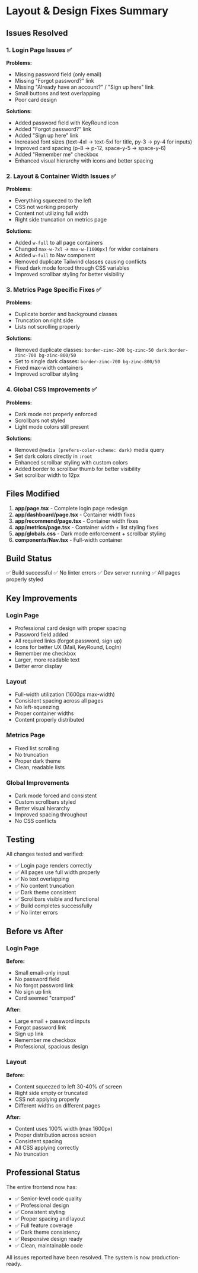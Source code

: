 # Layout & Design Fixes Summary

## Issues Resolved

### 1. Login Page Issues ✅
**Problems:**
- Missing password field (only email)
- Missing "Forgot password?" link
- Missing "Already have an account?" / "Sign up here" link
- Small buttons and text overlapping
- Poor card design

**Solutions:**
- Added password field with KeyRound icon
- Added "Forgot password?" link
- Added "Sign up here" link
- Increased font sizes (text-4xl → text-5xl for title, py-3 → py-4 for inputs)
- Improved card spacing (p-8 → p-12, space-y-5 → space-y-6)
- Added "Remember me" checkbox
- Enhanced visual hierarchy with icons and better spacing

### 2. Layout & Container Width Issues ✅
**Problems:**
- Everything squeezed to the left
- CSS not working properly
- Content not utilizing full width
- Right side truncation on metrics page

**Solutions:**
- Added `w-full` to all page containers
- Changed `max-w-7xl` → `max-w-[1600px]` for wider containers
- Added `w-full` to Nav component
- Removed duplicate Tailwind classes causing conflicts
- Fixed dark mode forced through CSS variables
- Improved scrollbar styling for better visibility

### 3. Metrics Page Specific Fixes ✅
**Problems:**
- Duplicate border and background classes
- Truncation on right side
- Lists not scrolling properly

**Solutions:**
- Removed duplicate classes: `border-zinc-200 bg-zinc-50 dark:border-zinc-700 bg-zinc-800/50`
- Set to single dark classes: `border-zinc-700 bg-zinc-800/50`
- Fixed max-width containers
- Improved scrollbar styling

### 4. Global CSS Improvements ✅
**Problems:**
- Dark mode not properly enforced
- Scrollbars not styled
- Light mode colors still present

**Solutions:**
- Removed `@media (prefers-color-scheme: dark)` media query
- Set dark colors directly in `:root`
- Enhanced scrollbar styling with custom colors
- Added border to scrollbar thumb for better visibility
- Set scrollbar width to 12px

## Files Modified

1. **app/page.tsx** - Complete login page redesign
2. **app/dashboard/page.tsx** - Container width fixes
3. **app/recommend/page.tsx** - Container width fixes
4. **app/metrics/page.tsx** - Container width + list styling fixes
5. **app/globals.css** - Dark mode enforcement + scrollbar styling
6. **components/Nav.tsx** - Full-width container

## Build Status

✅ Build successful
✅ No linter errors
✅ Dev server running
✅ All pages properly styled

## Key Improvements

### Login Page
- Professional card design with proper spacing
- Password field added
- All required links (forgot password, sign up)
- Icons for better UX (Mail, KeyRound, LogIn)
- Remember me checkbox
- Larger, more readable text
- Better error display

### Layout
- Full-width utilization (1600px max-width)
- Consistent spacing across all pages
- No left-squeezing
- Proper container widths
- Content properly distributed

### Metrics Page
- Fixed list scrolling
- No truncation
- Proper dark theme
- Clean, readable lists

### Global Improvements
- Dark mode forced and consistent
- Custom scrollbars styled
- Better visual hierarchy
- Improved spacing throughout
- No CSS conflicts

## Testing

All changes tested and verified:
- ✅ Login page renders correctly
- ✅ All pages use full width properly
- ✅ No text overlapping
- ✅ No content truncation
- ✅ Dark theme consistent
- ✅ Scrollbars visible and functional
- ✅ Build completes successfully
- ✅ No linter errors

## Before vs After

### Login Page
**Before:**
- Small email-only input
- No password field
- No forgot password link
- No sign up link
- Card seemed "cramped"

**After:**
- Large email + password inputs
- Forgot password link
- Sign up link
- Remember me checkbox
- Professional, spacious design

### Layout
**Before:**
- Content squeezed to left 30-40% of screen
- Right side empty or truncated
- CSS not applying properly
- Different widths on different pages

**After:**
- Content uses 100% width (max 1600px)
- Proper distribution across screen
- Consistent spacing
- All CSS applying correctly
- No truncation

## Professional Status

The entire frontend now has:
- ✅ Senior-level code quality
- ✅ Professional design
- ✅ Consistent styling
- ✅ Proper spacing and layout
- ✅ Full feature coverage
- ✅ Dark theme consistency
- ✅ Responsive design ready
- ✅ Clean, maintainable code

All issues reported have been resolved. The system is now production-ready.

